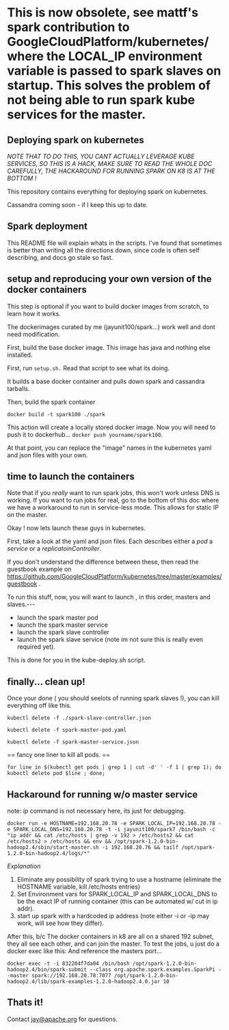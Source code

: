 # This is now obsolete, see mattf's spark contribution to GoogleCloudPlatform/kubernetes/ where the LOCAL_IP environment variable is passed to spark slaves on startup.  This solves the problem of not being able to run spark kube services for the master.

## Deploying spark on kubernetes

*NOTE THAT TO DO THIS, YOU CANT ACTUALLY LEVERAGE KUBE SERVICES, SO THIS IS A HACK, MAKE SURE TO READ THE WHOLE DOC CAREFULLY, THE HACKAROUND FOR RUNNING SPARK ON K8 IS AT THE BOTTOM !*

This repository contains everything for deploying spark on kubernetes.  

Cassandra coming soon - if I keep this up to date.
## Spark deployment
This README file will explain whats in the scripts.  I've found that sometimes is
better than writing all the directions down, since code is often self describing, and 
docs go stale so fast.
## setup and reproducing your own version of the docker containers
This step is optional if you want to build docker images from scratch, to learn how it works. 

The dockerimages curated by me (jayunit100/spark...) work well and dont need modification. 

First, build the base docker image.  This image has java and nothing else installed.

First, run ``` setup.sh. ```  Read that script to see what its doing.  

It builds a base docker container and pulls down spark and cassandra tarballs. 

Then, build the spark container 

```docker build -t spark100 ./spark```

This action will create a locally stored docker image.  Now you will need to push it to dockerhub... ```docker push yourname/spark100```.  

At that point, you can replace the "image" names  in the kubernetes yaml and json files with your own.

## time to launch the containers 
Note that if you *really* want to run spark jobs, this won't work unless DNS is working.  If you want to run jobs for real, go to the bottom of this doc where we have a workaround to run in service-less mode.  This allows for static IP on the master.

Okay ! now lets launch these guys in kubernetes.

First, take a look at the yaml and json files.  Each describes either a *pod* a *service* or a *replicatoinController*.  

If you don't understand the difference between these, then read the guestbook example on https://github.com/GoogleCloudPlatform/kubernetes/tree/master/examples/guestbook . 

To run this stuff, now, you will want to launch , in this order, masters and slaves.---

- launch the spark master pod
- launch the spark master service 
- launch the spark slave controller 
- launch the spark slave service (note  im not sure this is really even required yet).

This is done for you in the kube-deploy.sh script.

## finally... clean up!

Once your done ( you should seelots of running spark slaves !), you can kill everything off like this.

```kubectl delete -f ./spark-slave-controller.json```

```kubectl delete -f spark-master-pod.yaml ```

```kubectl delete -f spark-master-service.json ```

== fancy one liner to kill all pods. ==

```for line in $(kubectl get pods | grep 1 | cut -d' ' -f 1 | grep 1); do kubectl delete pod $line ; done;```

## Hackaround for running w/o master service

note: *ip* command is not necessary here, its just for debugging.

```docker run -e HOSTNAME=192.168.20.78 -e SPARK_LOCAL_IP=192.168.20.78 -e SPARK_LOCAL_DNS=192.168.20.78 -t -i jayunit100/spark7 /bin/bash -c "ip addr && cat /etc/hosts | grep -v 192 > /etc/hosts2 && cat /etc/hosts2 > /etc/hosts && env && /opt/spark-1.2.0-bin-hadoop2.4/sbin/start-master.sh -i 192.168.20.76 && tailf /opt/spark-1.2.0-bin-hadoop2.4/logs/*"```

*Explanation*

1) Eliminate any possibility of spark trying to use a hostname (eliminate the HOSTNAME variable, kill /etc/hosts entries)  
2) Set Environment vars for SPARK_LOCAL_IP and SPARK_LOCAL_DNS to be the exact IP of running container (this can be automated w/ cut in ip addr).
3) start up spark with a hardcoded ip address (note either -i or -ip may work, will see how they differ).

After this, b/c The docker containers in k8 are all on a shared 192 subnet, they all see each other, and can join the master. To test the jobs, u just do a docker exec like this:  And reference the masters port...

```docker exec -t -i 832204f7da04 /bin/bash /opt/spark-1.2.0-bin-hadoop2.4/bin/spark-submit --class org.apache.spark.examples.SparkPi --master spark://192.168.20.78:7077 /opt/spark-1.2.0-bin-hadoop2.4/lib/spark-examples-1.2.0-hadoop2.4.0.jar 10 ```

## Thats it! 
Contact jay@apache.org for questions.
